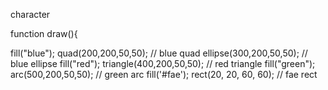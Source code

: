  character

 function draw(){

   fill("blue");
   quad(200,200,50,50); // blue quad
   ellipse(300,200,50,50); // blue ellipse
   fill("red");
   triangle(400,200,50,50); // red triangle
   fill("green");
   arc(500,200,50,50); // green arc
   fill('#fae');
   rect(20, 20, 60, 60); // fae rect
